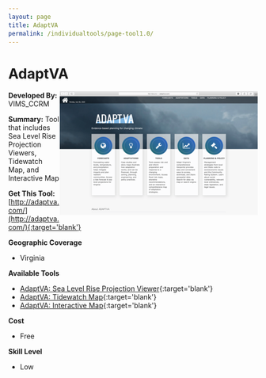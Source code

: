```yaml
---
layout: page
title: AdaptVA
permalink: /individualtools/page-tool1.0/
---
```

# AdaptVA

<img src="/images/scaled_250_400/TOOLID_1.0_ScreenCapture-1.png" style="max-height:250px;max-width:400;" align="right"/>

**Developed By:** VIMS_CCRM

**Summary:** Tool that includes Sea Level Rise Projection Viewers, Tidewatch Map, and Interactive Map

**Get This Tool:** [http://adaptva.com/](http://adaptva.com/){:target='blank'}

**Geographic Coverage**

* Virginia

**Available Tools**

*  [AdaptVA: Sea Level Rise Projection Viewer](/collection/page-tool1.1/){:target='blank'}
*  [AdaptVA: Tidewatch Map](/collection/page-tool1.2/){:target='blank'}
*  [AdaptVA: Interactive Map](/collection/page-tool1.3/){:target='blank'}

**Cost**

* Free

**Skill Level**

* Low
